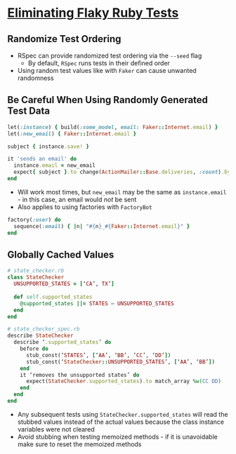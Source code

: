# [Eliminating Flaky Ruby Tests](https://engineering.gusto.com/eliminating-flaky-ruby-tests/)

## Randomize Test Ordering

* RSpec can provide randomized test ordering via the `--seed` flag
  * By default, `RSpec` runs tests in their defined order
* Using random test values like with `Faker` can cause unwanted randomness

## Be Careful When Using Randomly Generated Test Data

```ruby
let(:instance) { build(:some_model, email: Faker::Internet.email) }
let(:new_email) { Faker::Internet.email }

subject { instance.save! }

it 'sends an email' do
  instance.email = new_email
  expect{ subject }.to change(ActionMailer::Base.deliveries, :count).by(1)
end
```

* Will work most times, but `new_email` may be the same as `instance.email` - in this case, an email would _not_ be sent
* Also applies to using factories with `FactoryBot`

```ruby
factory(:user) do 
  sequence(:email) { |n| "#{n}_#{Faker::Internet.email}" }
end
```

## Globally Cached Values

```ruby
# state_checker.rb
class StateChecker
  UNSUPPORTED_STATES = [‘CA’, TX’]
  
  def self.supported_states
    @supported_states ||= STATES — UNSUPPORTED_STATES
  end
end

# state_checker_spec.rb
describe StateChecker
  describe ‘.supported_states’ do
    before do
      stub_const(‘STATES’, [‘AA’, ‘BB’, ‘CC’, ‘DD’])
      stub_const(‘StateChecker::UNSUPPORTED_STATES’, [‘AA’, ‘BB’])
    end
    it ‘removes the unsupported states’ do
      expect(StateChecker.supported_states).to match_array %w(CC DD)
    end
  end
end
```

* Any subsequent tests using `StateChecker.supported_states` will read the stubbed values instead of the actual values because the class instance variables were not cleared
* Avoid stubbing when testing memoized methods - if it is unavoidable make sure to reset the memoized methods
